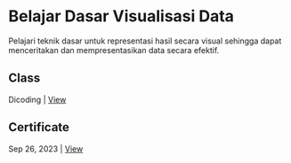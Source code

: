 # Belajar Dasar Visualisasi Data
Pelajari teknik dasar untuk representasi hasil secara visual sehingga dapat menceritakan dan mempresentasikan data secara efektif.

## Class
Dicoding | [View](https://www.dicoding.com/academies/177)

## Certificate
Sep 26, 2023 | [View](https://www.dicoding.com/certificates/6RPN4VL9QX2M)

